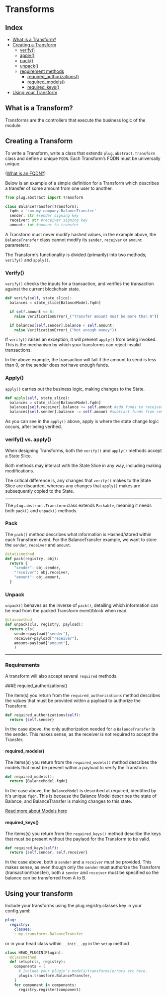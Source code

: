 # Transforms

## Index
* [What is a Transform?](#what-is-a-transform?)
* [Creating a Transform](#creating-a-transform)
  * [verify()](#verify())
  * [apply()](#apply())
  * [pack()](#pack())
  * [unpack()](#unpack)
  * [requirement methods](#requirements)
    * [required_authorizations()](#requied_authorizations())
    * [required_models()](#required_models)
    * [required_keys()](#required_keys)
* [Using your Transform](#using-your-transform)

## What is a Transform?

Transforms are the controllers that execute the business logic of the module.

## Creating a Transform

To write a Transform, write a class that extends `plug.abstract.Transform` class and define a unique `FQDN`.
Each Transform’s FQDN must be universally unique.

([What is an FQDN?](https://www.lifewire.com/what-does-fqdn-mean-2625883))


Below is an example of a simple definition for a Transform which describes a transfer of some amount from one user to another.

``` py
from plug.abstract import Transform

class BalanceTransfer(Transform):
  fqdn = 'com.my-company.BalanceTransfer'
  sender: str #sender signing key
  receiver: str #receiver signing key
  amount: int #amount to transfer

```

A Transform must never modify hashed values, in the example above, the `BalanceTransfer` class cannot modify its `sender`, `receiver` or `amount` parameters:

The Transform’s functionality is divided (primarily) into two methods; `verify()` and `apply()`.

### Verify()

`verify()` checks the inputs for a transaction, and verifies the transaction against the current blockchain state.

``` py
def verify(self, state_slice):
  balances = state_slice[BalanceModel.fqdn]

  if self.amount <= 0:
    raise VerificationError(_("Transfer amount must be more than 0"))

  if balances[self.sender].balance < self.amount:
    raise VerificationError(_("Not enough money"))
```

If `verify()` raises an exception, it will prevent `apply()` from being invoked. This is the mechanism by which your transforms can reject invalid transactions.

In the above example, the transaction will fail if the amount to send is less than 0, or the sender does not have enough funds.


### Apply()

`apply()` carries out the business logic, making changes to the State.

``` py
def apply(self, state_slice):
  balances = state_slice[BalanceModel.fqdn]
  balances[self.receiver].balance += self.amount #add funds to receiver
  balances[self.sender].balance -= self.amount #subtract funds from sender
```

As you can see in the `apply()` above, apply is where the state change logic occurs, after being verified.

### verify() vs. apply()

When designing Transforms, both the `verify()` and `apply()` methods accept a State Slice.

Both methods may interact with the State Slice in any way, including making modifications.

The critical difference is, any changes that `verify()` makes to the State Slice are discarded, whereas any changes that `apply()` makes are subsequently copied to the State.

---

The `plug.abstract.Transform` class extends `Packable`, meaning it needs both `pack()` and `unpack()` methods.

### Pack

The `pack()` method describes what information is Hashed/stored within each Transform event. For the BalanceTransfer example, we want to store the `sender`, `receiver` and `amount`.

``` py
@staticmethod
def pack(registry, obj):
  return {
    "sender": obj.sender,
    "receiver": obj.receiver,
    "amount": obj.amount,
  }

```

### Unpack

`unpack()` behaves as the inverse of `pack()`, detailing which information can be read from the packed Transform event/block when read.

``` py
@classmethod
def unpack(cls, registry, payload):
  return cls(
    sender=payload["sender"],
    receiver=payload["receiver"],
    amount=payload["amount"],
    )
```

---

### Requirements

A transform will also accept several `required` methods.

###E requied_authorizations()

The item(s) you return from the `required_authorizations` method describes the values that must be provided within a payload to authorize the Transform.

``` py
def required_authorizations(self):
  return {self.sender}
```

In the case above, the only authorization needed for a `BalanceTransfer` is the sender. This makes sense, as the receiver is not required to accept the Transfer.

#### required_models()

The items(s) you return from the `required_models()` method describes the models that must be present within a payload to verify the Transform.

``` py
def required_models():
  return {BalanceModel.fqdn}
```

In the case above, the `BalanceModel` is described at required, identified by it's unique `fqdn`. This is because the Balance Model describes the state of Balance, and BalanceTransfer is making changes to this state.

[Read more about Models here]({{book.models}})

#### required_keys()

The items(s) you return from the `required_keys()` method describe the keys that must be present without the paylaod for the Transform to be valid.

```py
def required_keys(self):
  return {self.sender, self.receiver}
```

In the case above, both a `sender` and a `receiver` must be provided. This makes sense, as even though only the `sender` must authorize the Transform (transaction/transfer), both a `sender` and `receiver` must be specified so the balance can be transferred from A to B.

## Using your transform

Include your transforms using the plug.registry.classes key in your config.yaml:

``` yaml
plug:
  registry:
    classes:
    - my.transforms.BalanceTransfer
```

or in your head class within `__init__.py` in the `setup` method

``` py
class HEAD_PLUGIN(Plugin):
  @classmethod
  def setup(cls, registry):
    components = [
      # Include your plugin's models/transforms/errors etc here.
      plugin.transform.BalanceTransfer,
    ]
    for component in components:
      registry.register(component)
```
